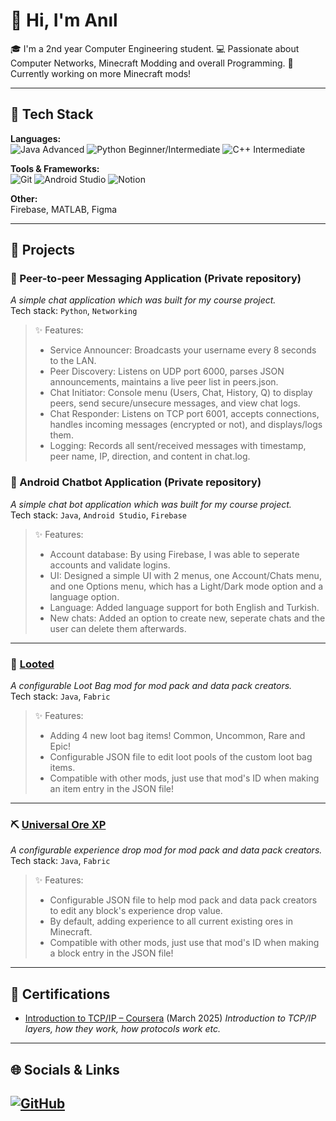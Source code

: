 # 👋 Hi, I'm Anıl

🎓 I'm a 2nd year Computer Engineering student.
💻 Passionate about Computer Networks, Minecraft Modding and overall Programming.
🚀 Currently working on more Minecraft mods!

---

## 🧰 Tech Stack

**Languages:**  
![Java](https://img.shields.io/badge/Java-007396?style=flat&logo=java&logoColor=white) Advanced
![Python](https://img.shields.io/badge/Python-3776AB?style=flat&logo=python&logoColor=white) Beginner/Intermediate
![C++](https://img.shields.io/badge/C++-00599C?style=flat&logo=cplusplus&logoColor=white) Intermediate

**Tools & Frameworks:**  
![Git](https://img.shields.io/badge/Git-F05032?style=flat&logo=git&logoColor=white)
![Android Studio](https://img.shields.io/badge/Android%20Studio-3DDC84?style=flat&logo=android-studio&logoColor=white)
![Notion](https://img.shields.io/badge/Notion-000000?style=flat&logo=notion&logoColor=white)

**Other:**  
Firebase, MATLAB, Figma

---

## 📂 Projects

### 💬 Peer-to-peer Messaging Application (Private repository)
*A simple chat application which was built for my course project.*  
Tech stack: `Python`, `Networking`

> ✨ Features:
> - Service Announcer: Broadcasts your username every 8 seconds to the LAN.
> - Peer Discovery: Listens on UDP port 6000, parses JSON announcements, maintains a live peer list in peers.json.
> - Chat Initiator: Console menu (Users, Chat, History, Q) to display peers, send secure/unsecure messages, and view chat logs.
> - Chat Responder: Listens on TCP port 6001, accepts connections, handles incoming messages (encrypted or not), and displays/logs them.
> - Logging: Records all sent/received messages with timestamp, peer name, IP, direction, and content in chat.log.

### 🤖 Android Chatbot Application (Private repository)
*A simple chat bot application which was built for my course project.*  
Tech stack: `Java`, `Android Studio`, `Firebase`

> ✨ Features:
> - Account database: By using Firebase, I was able to seperate accounts and validate logins.
> - UI: Designed a simple UI with 2 menus, one Account/Chats menu, and one Options menu, which has a Light/Dark mode option and a language option.
> - Language: Added language support for both English and Turkish.
> - New chats: Added an option to create new, seperate chats and the user can delete them afterwards.
---

### 🎒 [Looted](https://github.com/AnolBoi/Looted)
*A configurable Loot Bag mod for mod pack and data pack creators.*  
Tech stack: `Java`, `Fabric`

> ✨ Features:
> - Adding 4 new loot bag items! Common, Uncommon, Rare and Epic!
> - Configurable JSON file to edit loot pools of the custom loot bag items.
> - Compatible with other mods, just use that mod's ID when making an item entry in the JSON file!
---

### ⛏️ [Universal Ore XP](https://github.com/AnolBoi/Universal_Ore_XP)
*A configurable experience drop mod for mod pack and data pack creators.*  
Tech stack: `Java`, `Fabric`

> ✨ Features:
> - Configurable JSON file to help mod pack and data pack creators to edit any block's experience drop value.
> - By default, adding experience to all current existing ores in Minecraft.
> - Compatible with other mods, just use that mod's ID when making a block entry in the JSON file!
---


## 📜 Certifications

- [Introduction to TCP/IP – Coursera](https://www.coursera.org/learn/tcpip/home) (March 2025)
  *Introduction to TCP/IP layers, how they work, how protocols work etc.*
---

## 🌐 Socials & Links

[![GitHub](https://img.shields.io/badge/-GitHub-181717?style=flat&logo=github&logoColor=white)](https://github.com/anolboi)
---

